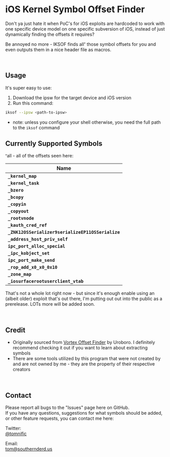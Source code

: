 # iOS Kernel Symbol Offset Finder
Don't ya just hate it when PoC's for iOS exploits are hardcoded to work with one specific device model on one specific subversion of iOS, instead of just dynamically finding the offsets it requires? 

Be annoyed no more - IKSOF finds all<sup><sub>*</sub></sup> those symbol offsets for you and even outputs them in a nice header file as macros.

<br>

## Usage
It's super easy to use:

1. Download the ipsw for the target device and iOS version
2. Run this command:

```bash
iksof --ipsw <path-to-ipsw>
```
* note: unless you configure your shell otherwise, you need the full path to the `iksof` command

## Currently Supported Symbols
<sup><sub>*</sub></sup>all - all of the offsets seen here:

| Name |
|---|
| **`_kernel_map`** |
| **`_kernel_task`** |
| **`_bzero`** |
| **`_bcopy`** |
| **`_copyin`** |
| **`_copyout`** |
| **`_rootvnode`** |
| **`_kauth_cred_ref`** |
| **`_ZNK12OSSerializer9serializeEP11OSSerialize`** |
| **`_address_host_priv_self`** |
| **`ipc_port_alloc_special`** |
| **`_ipc_kobject_set`** |
| **`ipc_port_make_send`** |
| **`_rop_add_x0_x0_0x10`** |
| **`_zone_map`** |
| **`_iosurfacerootuserclient_vtab`** |

That's not a whole lot right now - but since it's enough enable using an (albeit older) exploit that's out there, I'm putting out out into the public as a prerelease. LOTs more will be added soon.

<br>

## Credit
* Originally sourced from [Vortex Offset Finder](https://gist.github.com/uroboro/84309e91c1f92e873c943e94a00f3de1) by Uroboro. I definitely recommend checking it out if you want to learn about extracting symbols
* There are some tools utilized by this program that were not created by and are not owned by me - they are the property of their respective creators

<br>

## Contact
Please report all bugs to the "Issues" page here on GitHub. <br>
If you have any questions, suggestions for what symbols should be added, or other feature requests, you can contact me here: <br>

Twitter: <br>
[@tomnific](https://www.twitter.com/tomnific "Tom's Twitter") <br>

Email: <br>
[tom@southernderd.us](tom@southernderd.us "Tom's Email") <br>
